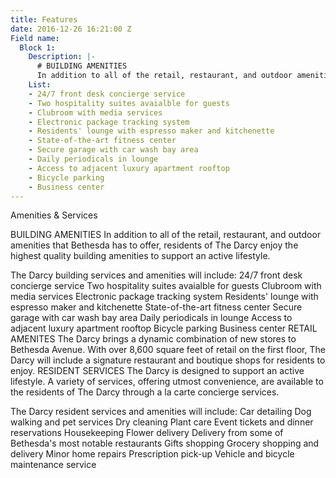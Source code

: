 ```yaml
---
title: Features
date: 2016-12-26 16:21:00 Z
Field name:
  Block 1:
    Description: |-
      # BUILDING AMENITIES
      In addition to all of the retail, restaurant, and outdoor amenities that Bethesda has to offer, residents of The Darcy enjoy the highest quality building amenities to support an active lifestyle.
    List:
    - 24/7 front desk concierge service
    - Two hospitality suites avaialble for guests
    - Clubroom with media services
    - Electronic package tracking system
    - Residents' lounge with espresso maker and kitchenette
    - State-of-the-art fitness center
    - Secure garage with car wash bay area
    - Daily periodicals in lounge
    - Access to adjacent luxury apartment rooftop
    - Bicycle parking
    - Business center
---
```


Amenities & Services

BUILDING AMENITIES
In addition to all of the retail, restaurant, and outdoor amenities that Bethesda has to offer, residents of The Darcy enjoy the highest quality building amenities to support an active lifestyle.

The Darcy building services and amenities will include:
24/7 front desk concierge service
Two hospitality suites avaialble for guests
Clubroom with media services
Electronic package tracking system
Residents' lounge with espresso maker and kitchenette
State-of-the-art fitness center
Secure garage with car wash bay area
Daily periodicals in lounge
Access to adjacent luxury apartment rooftop
Bicycle parking
Business center
RETAIL AMENITES
The Darcy brings a dynamic combination of new stores to Bethesda Avenue. With over 8,600 square feet of retail on the first floor, The Darcy will include a signature restaurant and boutique shops for residents to enjoy.
RESIDENT SERVICES
The Darcy is designed to support an active lifestyle.  A variety of services, offering utmost convenience, are available to the residents of The Darcy through a la carte concierge services.

The Darcy resident services and amenities will include:
Car detailing
Dog walking and pet services
Dry cleaning
Plant care
Event tickets and dinner reservations
Housekeeping
Flower delivery
Delivery from some of Bethesda's most notable restaurants
Gifts shopping
Grocery shopping and delivery
Minor home repairs
Prescription pick-up
Vehicle and bicycle maintenance service